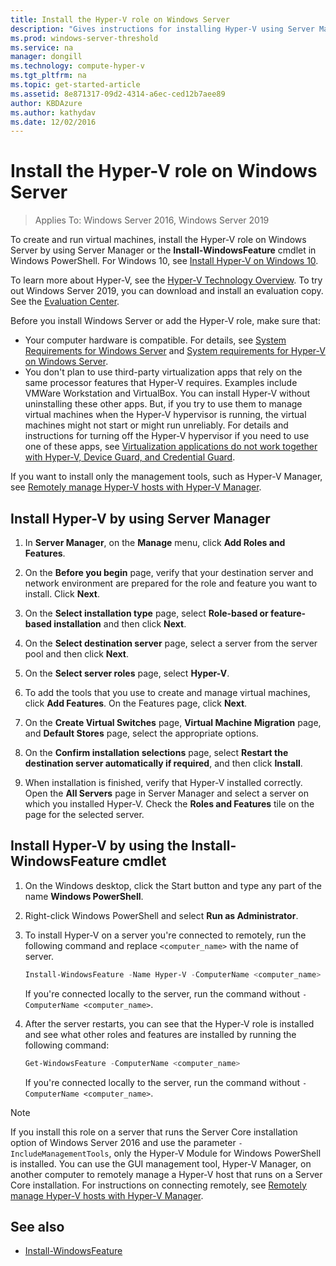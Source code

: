 ```yaml
---
title: Install the Hyper-V role on Windows Server
description: "Gives instructions for installing Hyper-V using Server Manager or Windows PowerShell"
ms.prod: windows-server-threshold
ms.service: na
manager: dongill
ms.technology: compute-hyper-v
ms.tgt_pltfrm: na
ms.topic: get-started-article
ms.assetid: 8e871317-09d2-4314-a6ec-ced12b7aee89
author: KBDAzure
ms.author: kathydav
ms.date: 12/02/2016
---
```

# Install the Hyper-V role on Windows Server

>Applies To: Windows Server 2016, Windows Server 2019
  
To create and run virtual machines, install the Hyper-V role on Windows Server by using Server Manager or the **Install-WindowsFeature** cmdlet in Windows PowerShell. 
For Windows 10, see [Install Hyper-V on Windows 10](https://docs.microsoft.com/virtualization/hyper-v-on-windows/quick-start/enable-hyper-v).

To learn more about Hyper-V, see the [Hyper-V Technology Overview](..\Hyper-V-Technology-Overview.md). To try out Windows Server 2019, you can download and install an evaluation copy. See the [Evaluation Center](https://www.microsoft.com/evalcenter/evaluate-windows-server-2019).

Before you install Windows Server or add the Hyper-V role, make sure that:
- Your computer hardware is compatible. For details, see [System Requirements for Windows Server](../../../get-started/System-Requirements.md) and [System requirements for Hyper-V on Windows Server](../System-requirements-for-Hyper-V-on-Windows.md).
- You don't plan to use third-party virtualization apps that rely on the same processor features that Hyper-V requires. Examples include VMWare Workstation and VirtualBox. You can install Hyper-V without uninstalling these other apps. But, if you try to use them to manage virtual machines when the Hyper-V hypervisor is running, the virtual machines might not start or might run unreliably. For details and instructions for turning off the Hyper-V hypervisor if you need to use one of these apps, see [Virtualization applications do not work together with Hyper-V, Device Guard, and Credential Guard](https://support.microsoft.com/help/3204980/virtualization-applications-do-not-work-together-with-hyper-v-device-g).

If you want to install only the management tools, such as Hyper-V Manager, see [Remotely manage Hyper-V hosts with Hyper-V Manager](..\Manage\Remotely-manage-Hyper-V-hosts.md).
  
## <a name="BKMK_SERV"></a>Install Hyper-V by using Server Manager  
  
1. In **Server Manager**, on the **Manage** menu, click **Add Roles and Features**.  
  
2. On the **Before you begin** page, verify that your destination server and network environment are prepared for the role and feature you want to install. Click **Next**.  
  
3. On the **Select installation type** page, select **Role-based or feature-based installation** and then click **Next**.  
  
4. On the **Select destination server** page, select a server from the server pool and then click **Next**.  
  
5. On the **Select server roles** page, select **Hyper-V**.  
  
6. To add the tools that you use to create and manage virtual machines, click **Add Features**. On the Features page, click **Next**.  
  
7. On the **Create Virtual Switches** page, **Virtual Machine Migration** page, and **Default Stores** page, select the appropriate options.  
  
8. On the **Confirm installation selections** page, select **Restart the destination server automatically if required**, and then click **Install**.  
  
9. When installation is finished, verify that Hyper-V installed correctly. Open the **All Servers** page in Server Manager and select a server on which you installed Hyper-V. Check the **Roles and Features** tile on the page for the selected server.  
  
## <a name="BKMK_PWRSH"></a>Install Hyper-V by using the Install-WindowsFeature cmdlet  
  
1. On the Windows desktop, click the Start button and type any part of the name **Windows PowerShell**.  
  
2. Right-click Windows PowerShell and select **Run as Administrator**.  
  
3. To install Hyper-V on a server you're connected to  remotely, run the following command and replace `<computer_name>` with the name of server.  
  
    ```powershell
    Install-WindowsFeature -Name Hyper-V -ComputerName <computer_name> -IncludeManagementTools -Restart  
    ```  
  
    If you're connected locally to the server, run the command without `-ComputerName <computer_name>`.  
  
4. After the server restarts, you can see that the Hyper-V role is installed and see what other roles and features are installed by running the following command:  
  
    ```powershell
    Get-WindowsFeature -ComputerName <computer_name>  
    ```  
  
    If you're connected locally to the server, run the command without `-ComputerName <computer_name>`.  
  
> [!NOTE]  
> If you install this role on a server that runs the Server Core installation option of Windows Server 2016 and use the parameter `-IncludeManagementTools`, only the Hyper-V Module for Windows PowerShell is installed. You can use the GUI management tool, Hyper-V Manager, on another computer to remotely manage a Hyper-V host that runs on a Server Core installation. For instructions on connecting remotely, see [Remotely manage Hyper-V hosts with Hyper-V Manager](..\Manage\Remotely-manage-Hyper-V-hosts.md).  
  
## See also  
  
- [Install-WindowsFeature](https://docs.microsoft.com/powershell/module/Microsoft.Windows.ServerManager.Migration/Install-WindowsFeature)  
